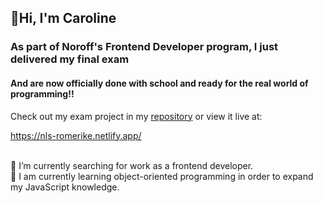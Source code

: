 <h2>👋Hi, I'm Caroline</h2>
<h3>As part of Noroff's Frontend Developer program, I just delivered my final exam</h3>
<h4>And are now officially done with school and ready for the real world of programming!!</h4>
<p>Check out my exam project in my <a href="https://github.com/car-dan/nls-romerike.git">repository</a> or view it live at:  </p>
<p><a href="https://nls-romerike.netlify.app/">https://nls-romerike.netlify.app/</a></p>

<br/>
👀 I’m currently searching for work as a frontend developer. 
<br/>
🌱 I am currently learning object-oriented programming in order to expand my JavaScript knowledge.

